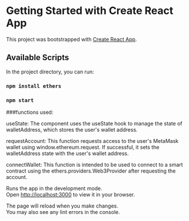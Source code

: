 # Getting Started with Create React App

This project was bootstrapped with [Create React App](https://github.com/facebook/create-react-app).

## Available Scripts

In the project directory, you can run:

### `npm install ethers`

### `npm start`

###functions used: 

useState: The component uses the useState hook to manage the state of walletAddress, which stores the user's wallet address.

requestAccount: This function requests access to the user's MetaMask wallet using window.ethereum.request. If successful, it sets the walletAddress state with the user's wallet address.

connectWallet: This function is intended to be used to connect to a smart contract using the ethers.providers.Web3Provider after requesting the account.







Runs the app in the development mode.\
Open [http://localhost:3000](http://localhost:3000) to view it in your browser.

The page will reload when you make changes.\
You may also see any lint errors in the console.

